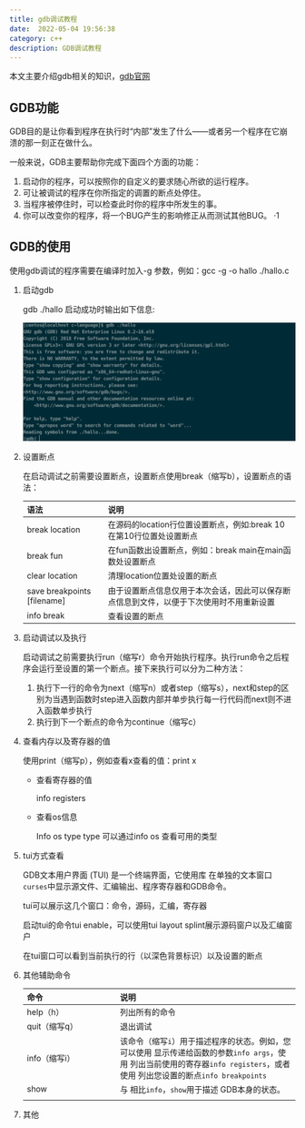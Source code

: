 ```yaml
---
title: gdb调试教程
date:  2022-05-04 19:56:38
category: c++
description: GDB调试教程
---
```

本文主要介绍gdb相关的知识，[gdb官网](https://sourceware.org/gdb/)

## GDB功能

GDB目的是让你看到程序在执行时“内部”发生了什么——或者另一个程序在它崩溃的那一刻正在做什么。

一般来说，GDB主要帮助你完成下面四个方面的功能：

1. 启动你的程序，可以按照你的自定义的要求随心所欲的运行程序。
2. 可让被调试的程序在你所指定的调置的断点处停住。
3. 当程序被停住时，可以检查此时你的程序中所发生的事。
4. 你可以改变你的程序，将一个BUG产生的影响修正从而测试其他BUG。        ·1    

## GDB的使用

使用gdb调试的程序需要在编译时加入-g 参数，例如：gcc -g -o hallo ./hallo.c

1. 启动gdb 

   gdb ./hallo 启动成功时输出如下信息:

   ![image-20220504203419742](/static/articleImage/2022/image-20220504203419742.png)
   
1. 设置断点

   在启动调试之前需要设置断点，设置断点使用break（缩写b），设置断点的语法：

   | 语法                        | 说明                                                         |
   | --------------------------- | ------------------------------------------------------------ |
   | break location              | 在源码的location行位置设置断点，例如:break 10在第10行位置处设置断点 |
   | break fun                   | 在fun函数出设置断点，例如：break main在main函数处设置断点    |
   | clear location              | 清理location位置处设置的断点                                 |
   | save breakpoints [filename] | 由于设置断点信息仅用于本次会话，因此可以保存断点信息到文件，以便于下次使用时不用重新设置 |
   | info break                  | 查看设置的断点                                               |
   
1. 启动调试以及执行

   启动调试之前需要执行run（缩写r）命令开始执行程序。执行run命令之后程序会运行至设置的第一个断点。接下来执行可以分为二种方法：

   1. 执行下一行的命令为next（缩写n）或者step（缩写s），next和step的区别为当遇到函数时step进入函数内部并单步执行每一行代码而next则不进入函数单步执行
   2. 执行到下一个断点的命令为continue（缩写c）
   
1. 查看内存以及寄存器的值

   使用print（缩写p），例如查看x查看的值：print x

   
   
   - 查看寄存器的值
   
     info registers
   
   - 查看os信息
   
     Info os type type 可以通过info os 查看可用的类型
   
1. tui方式查看

   GDB文本用户界面 (TUI) 是一个终端界面，它使用库 在单独的文本窗口`curses`中显示源文件、汇编输出、程序寄存器和GDB命令。

   tui可以展示这几个窗口：命令，源码，汇编，寄存器
   
   启动tui的命令tui enable，可以使用tui layout splint展示源码窗户以及汇编窗户
   
   在tui窗口可以看到当前执行的行（以深色背景标识）以及设置的断点
   
1. 其他辅助命令

   | 命令 <div style="width:150px" /> | 说明                                                         |
   | ----------------- | ------------------------------------------------------- |
   | help（h）     | 列出所有的命令                                               |
   | quit（缩写q） | 退出调试                                                     |
   | info（缩写i） | 该命令（缩写`i`）用于描述程序的状态。例如，您可以使用 显示传递给函数的参数`info args`，使用 列出当前使用的寄存器`info registers`，或者使用 列出您设置的断点`info breakpoints` |
   | show | 与 相比`info`，`show`用于描述 GDB本身的状态。 |
   |               |                                                              |
   
   
   
7. 其他







